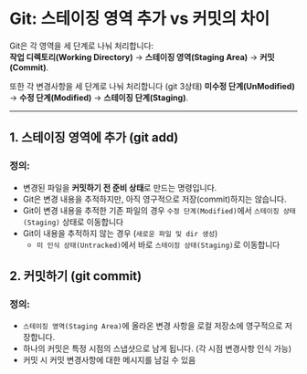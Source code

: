 # Git: 스테이징 영역 추가 vs 커밋의 차이 

Git은 각 영역을 세 단계로 나눠 처리합니다:  
**작업 디렉토리(Working Directory)** → **스테이징 영역(Staging Area)** → **커밋(Commit)**.

또한 각 변경사항을 세 단계로 나눠 처리합니다 (git 3상태)
**미수정 단계(UnModified)** → **수정 단계(Modified)** → **스테이징 단계(Staging)**.

---

## 1. 스테이징 영역에 추가 (git add)

### 정의:
- 변경된 파일을 **커밋하기 전 준비 상태**로 만드는 명령입니다.
- Git은 변경 내용을 추적하지만, 아직 영구적으로 저장(commit)하지는 않습니다.
- Git이 변경 내용을 추적한 기존 파일의 경우 `수정 단계(Modified)`에서 `스테이징 상태(Staging)` 상태로 이동합니다
- Git이 내용을 추적하지 않는 경우 (`새로운 파일 및 dir 생성`)
    - `미 인식 상태(Untracked)`에서 바로 `스테이징 상태(Staging)`로 이동합니다


## 2. 커밋하기 (git commit)

### 정의:
- `스테이징 영역(Staging Area)`에 올라온 변경 사항을 로컬 저장소에 영구적으로 저장합니다.
- 하나의 커밋은 특정 시점의 스냅샷으로 남게 됩니다. (각 시점 변경사항 인식 가능)
- 커밋 시 커밋 변경사항에 대한 메시지를 남길 수 있음